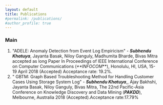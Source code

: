 ```yaml
---
layout: default
title: Publications
#permalink: /publications/
#author_profile: true
---
```



### Main
1. \"ADELE: Anomaly Detection from Event Log Empiricism\" - _**Subhendu Khatuya**_,  Jayanta Basak, Niloy Ganguly, Madhumita Bharde, Bivas Mitra accepted as long Paper In Proceedings of IEEE International Conference on Computer Communications (_**INFOCOM_**), Honolulu, HI, USA, 15-19 April 2018 (Accepted) Acceptance rate: 19.2%.
2. \" GBTM: Graph Based Troubleshooting Method for Handling Customer Cases Using Storage System Log\" - _**Subhendu Khatuya**_,, Ajay Bakhshi, Jayanta Basak, Niloy Ganguly, Bivas Mitra, The 22nd Pacific-Asia Conference on Knowledge Discovery and Data Mining (_**PAKDD**_), Melbourne, Australia 2018 (Accepted).Acceptance rate:17.79%


